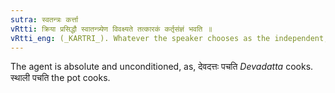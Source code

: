 ```yaml
---
sutra: स्वतन्त्रः कर्त्ता
vRtti: क्रिया प्रसिद्धौ स्वातन्त्र्येण विवक्ष्यते तत्कारकं कर्तृसंज्ञं भवति ॥
vRtti_eng: (_KARTRI_). Whatever the speaker chooses as the independent, principal and absolute source of action is called _karta_ or agent.
---
```

The agent is absolute and unconditioned, as, देवदत्तः पचति _Devadatta_ cooks. स्थाली पचति the pot cooks.
